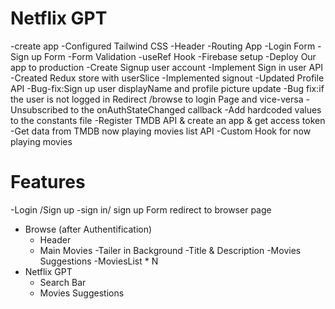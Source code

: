 # Netflix GPT
  -create app
  -Configured Tailwind CSS
  -Header
  -Routing App
  -Login Form
  -Sign up Form
  -Form Validation
  -useRef Hook
  -Firebase setup
  -Deploy Our app to production
  -Create Signup user account
  -Implement Sign in user API
  -Created Redux store with userSlice
  -Implemented signout
  -Updated Profile API
  -Bug-fix:Sign up user displayName and profile picture update
  -Bug fix:if the user is not logged in Redirect /browse to login Page and vice-versa
  -Unsubscribed to the onAuthStateChanged callback
  -Add hardcoded values to the constants file
  -Register TMDB API & create an app & get access token
  -Get data from TMDB now  playing movies list API
  -Custom Hook for now playing movies
  

# Features
-Login /Sign up
    -sign in/ sign up Form
    redirect to browser page 
- Browse (after Authentification)
   - Header
   - Main Movies
     -Tailer in Background
     -Title & Description
     -Movies Suggestions
       -MoviesList * N 
- Netflix GPT 
  - Search Bar 
  - Movies Suggestions

